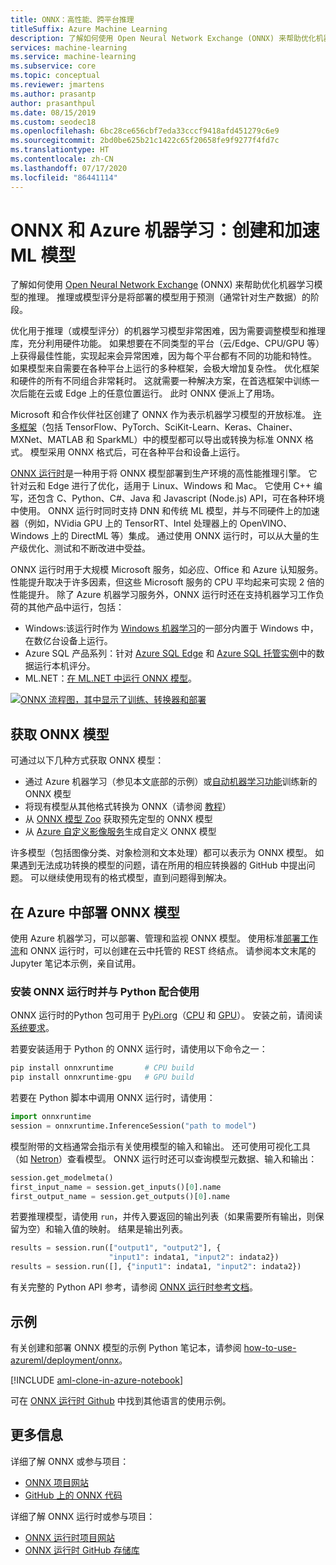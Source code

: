 ```yaml
---
title: ONNX：高性能、跨平台推理
titleSuffix: Azure Machine Learning
description: 了解如何使用 Open Neural Network Exchange (ONNX) 来帮助优化机器学习模型的推理。
services: machine-learning
ms.service: machine-learning
ms.subservice: core
ms.topic: conceptual
ms.reviewer: jmartens
ms.author: prasantp
author: prasanthpul
ms.date: 08/15/2019
ms.custom: seodec18
ms.openlocfilehash: 6bc28ce656cbf7eda33cccf9418afd451279c6e9
ms.sourcegitcommit: 2bd0be625b21c1422c65f20658fe9f9277f4fd7c
ms.translationtype: HT
ms.contentlocale: zh-CN
ms.lasthandoff: 07/17/2020
ms.locfileid: "86441114"
---
```

# <a name="onnx-and-azure-machine-learning-create-and-accelerate-ml-models"></a>ONNX 和 Azure 机器学习：创建和加速 ML 模型

了解如何使用 [Open Neural Network Exchange](https://onnx.ai) (ONNX) 来帮助优化机器学习模型的推理。 推理或模型评分是将部署的模型用于预测（通常针对生产数据）的阶段。 

优化用于推理（或模型评分）的机器学习模型非常困难，因为需要调整模型和推理库，充分利用硬件功能。 如果想要在不同类型的平台（云/Edge、CPU/GPU 等）上获得最佳性能，实现起来会异常困难，因为每个平台都有不同的功能和特性。 如果模型来自需要在各种平台上运行的多种框架，会极大增加复杂性。 优化框架和硬件的所有不同组合非常耗时。 这就需要一种解决方案，在首选框架中训练一次后能在云或 Edge 上的任意位置运行。 此时 ONNX 便派上了用场。

Microsoft 和合作伙伴社区创建了 ONNX 作为表示机器学习模型的开放标准。 [许多框架](https://onnx.ai/supported-tools)（包括 TensorFlow、PyTorch、SciKit-Learn、Keras、Chainer、MXNet、MATLAB 和 SparkML）中的模型都可以导出或转换为标准 ONNX 格式。 模型采用 ONNX 格式后，可在各种平台和设备上运行。

[ONNX 运行时](https://onnxruntime.ai)是一种用于将 ONNX 模型部署到生产环境的高性能推理引擎。 它针对云和 Edge 进行了优化，适用于 Linux、Windows 和 Mac。 它使用 C++ 编写，还包含 C、Python、C#、Java 和 Javascript (Node.js) API，可在各种环境中使用。 ONNX 运行时同时支持 DNN 和传统 ML 模型，并与不同硬件上的加速器（例如，NVidia GPU 上的 TensorRT、Intel 处理器上的 OpenVINO、Windows 上的 DirectML 等）集成。 通过使用 ONNX 运行时，可以从大量的生产级优化、测试和不断改进中受益。

ONNX 运行时用于大规模 Microsoft 服务，如必应、Office 和 Azure 认知服务。 性能提升取决于许多因素，但这些 Microsoft 服务的 CPU 平均起来可实现 2 倍的性能提升。 除了 Azure 机器学习服务外，ONNX 运行时还在支持机器学习工作负荷的其他产品中运行，包括：
+ Windows:该运行时作为 [Windows 机器学习](https://docs.microsoft.com/windows/ai/windows-ml/)的一部分内置于 Windows 中，在数亿台设备上运行。 
+ Azure SQL 产品系列：针对 [Azure SQL Edge](https://docs.microsoft.com/azure/azure-sql-edge/onnx-overview) 和 [Azure SQL 托管实例](https://docs.microsoft.com/azure/azure-sql/managed-instance/machine-learning-services-overview)中的数据运行本机评分。
+ ML.NET：[在 ML.NET 中运行 ONNX 模型](https://docs.microsoft.com/dotnet/machine-learning/tutorials/object-detection-onnx)。

[![ONNX 流程图，其中显示了训练、转换器和部署](./media/concept-onnx/onnx.png)](././media/concept-onnx/onnx.png#lightbox)

## <a name="get-onnx-models"></a>获取 ONNX 模型

可通过以下几种方式获取 ONNX 模型：
+ 通过 Azure 机器学习（参见本文底部的示例）或[自动机器学习功能](concept-automated-ml.md#automl--onnx)训练新的 ONNX 模型
+ 将现有模型从其他格式转换为 ONNX（请参阅 [教程](https://github.com/onnx/tutorials)） 
+ 从 [ONNX 模型 Zoo](https://github.com/onnx/models) 获取预先定型的 ONNX 模型
+ 从 [Azure 自定义影像服务](/cognitive-services/Custom-Vision-Service/)生成自定义 ONNX 模型 

许多模型（包括图像分类、对象检测和文本处理）都可以表示为 ONNX 模型。 如果遇到无法成功转换的模型的问题，请在所用的相应转换器的 GitHub 中提出问题。 可以继续使用现有的格式模型，直到问题得到解决。

## <a name="deploy-onnx-models-in-azure"></a>在 Azure 中部署 ONNX 模型

使用 Azure 机器学习，可以部署、管理和监视 ONNX 模型。 使用标准[部署工作流](concept-model-management-and-deployment.md)和 ONNX 运行时，可以创建在云中托管的 REST 终结点。 请参阅本文末尾的 Jupyter 笔记本示例，亲自试用。 

### <a name="install-and-use-onnx-runtime-with-python"></a>安装 ONNX 运行时并与 Python 配合使用

ONNX 运行时的Python 包可用于 [PyPi.org](https://pypi.org)（[CPU](https://pypi.org/project/onnxruntime) 和 [GPU](https://pypi.org/project/onnxruntime-gpu)）。 安装之前，请阅读[系统要求](https://github.com/Microsoft/onnxruntime#system-requirements)。 

 若要安装适用于 Python 的 ONNX 运行时，请使用以下命令之一： 
```python   
pip install onnxruntime       # CPU build
pip install onnxruntime-gpu   # GPU build
```

若要在 Python 脚本中调用 ONNX 运行时，请使用：    
```python
import onnxruntime
session = onnxruntime.InferenceSession("path to model")
```

模型附带的文档通常会指示有关使用模型的输入和输出。 还可使用可视化工具（如 [Netron](https://github.com/lutzroeder/Netron)）查看模型。 ONNX 运行时还可以查询模型元数据、输入和输出：    
```python
session.get_modelmeta()
first_input_name = session.get_inputs()[0].name
first_output_name = session.get_outputs()[0].name
```

若要推理模型，请使用 `run`，并传入要返回的输出列表（如果需要所有输出，则保留为空）和输入值的映射。 结果是输出列表。  
```python
results = session.run(["output1", "output2"], {
                      "input1": indata1, "input2": indata2})
results = session.run([], {"input1": indata1, "input2": indata2})
```

有关完整的 Python API 参考，请参阅 [ONNX 运行时参考文档](https://aka.ms/onnxruntime-python)。    

## <a name="examples"></a>示例
有关创建和部署 ONNX 模型的示例 Python 笔记本，请参阅 [how-to-use-azureml/deployment/onnx](https://github.com/Azure/MachineLearningNotebooks/blob/master/how-to-use-azureml/deployment/onnx)。

[!INCLUDE [aml-clone-in-azure-notebook](../../includes/aml-clone-for-examples.md)]

可在 [ONNX 运行时 Github](https://github.com/microsoft/onnxruntime/tree/master/samples) 中找到其他语言的使用示例。

## <a name="more-info"></a>更多信息

详细了解 ONNX 或参与项目：
+ [ONNX 项目网站](https://onnx.ai)
+ [GitHub 上的 ONNX 代码](https://github.com/onnx/onnx)

详细了解 ONNX 运行时或参与项目：
+ [ONNX 运行时项目网站](https://onnxruntime.ai)
+ [ONNX 运行时 GitHub 存储库](https://github.com/Microsoft/onnxruntime)


